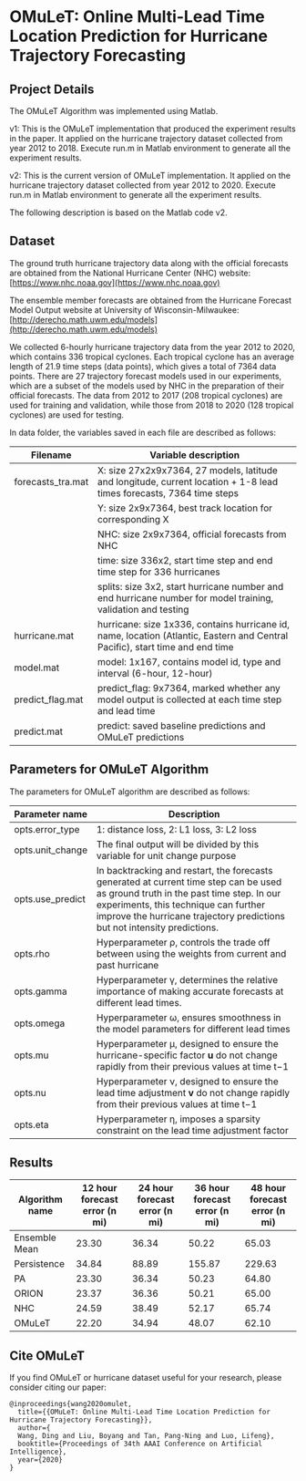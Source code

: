 # OMuLeT: Online Multi-Lead Time Location Prediction for Hurricane Trajectory Forecasting

## Project Details

The OMuLeT Algorithm was implemented using Matlab.

v1: This is the OMuLeT implementation that produced the experiment results in the paper. It applied on the hurricane trajectory dataset collected from year 2012 to 2018. Execute run.m in Matlab environment to generate all the experiment results.

v2: This is the current version of OMuLeT implementation. It applied on the hurricane trajectory dataset collected from year 2012 to 2020. Execute run.m in Matlab environment to generate all the experiment results.

The following description is based on the Matlab code v2.

## Dataset

The ground truth hurricane trajectory data along with the official forecasts are obtained from the National Hurricane Center (NHC) website: [https://www.nhc.noaa.gov](https://www.nhc.noaa.gov)

The ensemble member forecasts are obtained from the Hurricane Forecast Model Output website at University of Wisconsin-Milwaukee: [http://derecho.math.uwm.edu/models](http://derecho.math.uwm.edu/models)

We collected 6-hourly hurricane trajectory data from the year 2012 to 2020, which contains 336 tropical cyclones. Each tropical cyclone has an average length of 21.9 time steps (data points), which gives a total of 7364 data points. There are 27 trajectory forecast models used in our experiments, which are a subset of the models used by NHC in the preparation of their official forecasts. The data from 2012 to 2017 (208 tropical cyclones) are used for  training and validation, while those from 2018 to 2020 (128 tropical cyclones) are used for testing.

In data folder, the variables saved in each file are described as follows:

| Filename          | Variable description                                         |
| ----------------- | ------------------------------------------------------------ |
| forecasts_tra.mat | X: size 27x2x9x7364, 27 models, latitude and longitude, current location + 1-8 lead times forecasts, 7364 time steps |
|                   | Y: size 2x9x7364, best track location for corresponding X    |
|                   | NHC: size 2x9x7364, official forecasts from NHC              |
|                   | time: size 336x2,  start time step and end time step for 336 hurricanes |
|                   | splits: size 3x2, start hurricane number and end hurricane number for model training, validation and testing |
| hurricane.mat     | hurricane: size 1x336, contains hurricane id, name, location (Atlantic, Eastern and Central Pacific), start time and end time |
| model.mat         | model: 1x167, contains model id, type and interval (6-hour, 12-hour) |
| predict_flag.mat  | predict_flag: 9x7364, marked whether any model output is collected at each time step and lead time |
| predict.mat       | predict: saved baseline predictions and OMuLeT predictions   |

## Parameters for OMuLeT Algorithm

The parameters for OMuLeT algorithm are described as follows:

| Parameter name   | Description                                                  |
| ---------------- | ------------------------------------------------------------ |
| opts.error_type  | 1: distance loss, 2: L1 loss, 3: L2 loss                     |
| opts.unit_change | The final output will be divided by this variable for unit change purpose |
| opts.use_predict | In backtracking and restart, the forecasts generated at current time step can be used as ground truth in the past time step. In our experiments, this technique can further improve the hurricane trajectory predictions but not intensity predictions. |
| opts.rho         | Hyperparameter ρ, controls the trade off between using the weights from current and past hurricane |
| opts.gamma       | Hyperparameter γ, determines the relative importance of making accurate forecasts at different lead times. |
| opts.omega       | Hyperparameter ω, ensures smoothness in the model parameters for different lead times |
| opts.mu          | Hyperparameter μ, designed to ensure the hurricane-specific factor **u** do not change rapidly from their previous values at time t−1 |
| opts.nu          | Hyperparameter ν, designed to ensure the lead time adjustment **v** do not change rapidly from their previous values at time t−1 |
| opts.eta         | Hyperparameter η, imposes a  sparsity constraint on the lead time adjustment factor |

## Results

| Algorithm name | 12 hour forecast error (n mi) | 24 hour forecast error (n mi) | 36 hour forecast error (n mi) | 48 hour forecast error (n mi) |
| -------------- | ----------------------------- | ----------------------------- | ----------------------------- | ----------------------------- |
| Ensemble Mean  | 23.30                         | 36.34                         | 50.22                         | 65.03                         |
| Persistence    | 34.84                         | 88.89                         | 155.87                        | 229.63                        |
| PA             | 23.30                         | 36.34                         | 50.23                         | 64.80                         |
| ORION          | 23.37                         | 36.36                         | 50.21                         | 65.00                         |
| NHC            | 24.59                         | 38.49                         | 52.17                         | 65.74                         |
| OMuLeT         | 22.20                         | 34.94                         | 48.07                         | 62.10                         |

## Cite OMuLeT

If you find OMuLeT or hurricane dataset useful for your research, please consider citing our paper:

```
@inproceedings{wang2020omulet,
  title={{OMuLeT: Online Multi-Lead Time Location Prediction for Hurricane Trajectory Forecasting}},
  author={
  Wang, Ding and Liu, Boyang and Tan, Pang-Ning and Luo, Lifeng},
  booktitle={Proceedings of 34th AAAI Conference on Artificial Intelligence},
  year={2020}
}
```


